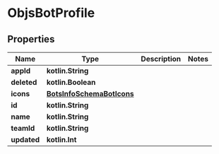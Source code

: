 
# ObjsBotProfile

## Properties
Name | Type | Description | Notes
------------ | ------------- | ------------- | -------------
**appId** | **kotlin.String** |  | 
**deleted** | **kotlin.Boolean** |  | 
**icons** | [**BotsInfoSchemaBotIcons**](BotsInfoSchemaBotIcons.md) |  | 
**id** | **kotlin.String** |  | 
**name** | **kotlin.String** |  | 
**teamId** | **kotlin.String** |  | 
**updated** | **kotlin.Int** |  | 



